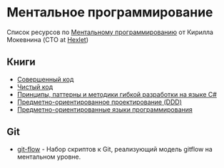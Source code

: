 # Ментальное программирование
Список ресурсов по [Ментальному программированию](https://www.youtube.com/watch?v=EEq1wdM2M2w) от Кирилла Мокевнина (CTO at [Hexlet](https://ru.hexlet.io/))

## Книги
* [Совершенный код](http://www.ozon.ru/context/detail/id/138437220/?partner=rastavelli)
* [Чистый код](http://www.ozon.ru/context/detail/id/142429922/?partner=rastavelli)
* [Принципы, паттерны и методики гибкой разработки на языке C#](http://www.ozon.ru/context/detail/id/141734494/?partner=rastavelli)
* [Предметно-ориентированное проектирование (DDD)](http://www.ozon.ru/context/detail/id/30958003/?partner=rastavelli)
* [Предметно-ориентированные языки программирования](http://www.ozon.ru/context/detail/id/6967089/?partner=rastavelli)

## Git
* [git-flow](https://github.com/nvie/gitflow) - Набор скриптов к Git, реализующий модель gitflow на ментальном уровне.

